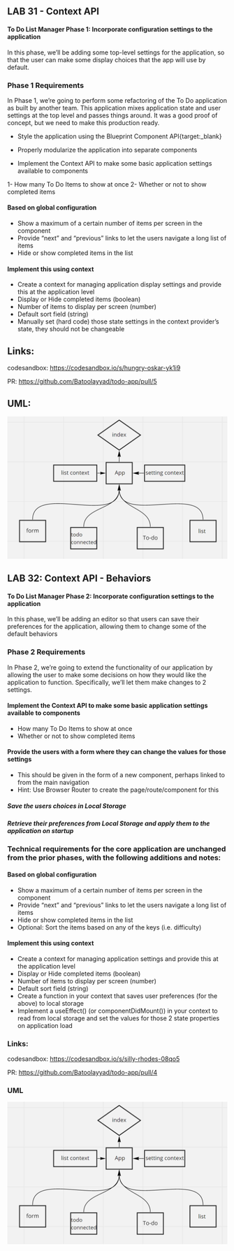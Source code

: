 ## LAB 31 - Context API
#### To Do List Manager Phase 1: Incorporate configuration settings to the application

In this phase, we’ll be adding some top-level settings for the application, so that the user can make some display choices that the app will use by default.

### Phase 1 Requirements
In Phase 1, we’re going to perform some refactoring of the To Do application as built by another team. This application mixes application state and user settings at the top level and passes things around. It was a good proof of concept, but we need to make this production ready.

- Style the application using the Blueprint Component API{target:_blank}

- Properly modularize the application into separate components

- Implement the Context API to make some basic application settings available to components

1- How many To Do Items to show at once
2- Whether or not to show completed items


#### Based on global configuration

- Show a maximum of a certain number of items per screen in the <List /> component
- Provide “next” and “previous” links to let the users navigate a long list of items
- Hide or show completed items in the list

#### Implement this using context

- Create a context for managing application display settings and provide this at the application level
- Display or Hide completed items (boolean)
- Number of items to display per screen (number)
- Default sort field (string)
- Manually set (hard code) those state settings in the context provider’s state, they should not be changeable



## Links:


codesandbox: https://codesandbox.io/s/hungry-oskar-yk1i9


PR: https://github.com/Batoolayyad/todo-app/pull/5




## UML:
![whiteBoard31](whiteBoard31.PNG)






## LAB 32: Context API - Behaviors
#### To Do List Manager Phase 2: Incorporate configuration settings to the application

In this phase, we’ll be adding an editor so that users can save their preferences for the application, allowing them to change some of the default behaviors



### Phase 2 Requirements
In Phase 2, we’re going to extend the functionality of our application by allowing the user to make some decisions on how they would like the application to function. Specifically, we’ll let them make changes to 2 settings.

#### Implement the Context API to make some basic application settings available to components
- How many To Do Items to show at once
- Whether or not to show completed items
#### Provide the users with a form where they can change the values for those settings
- This should be given in the form of a new component, perhaps linked to from the main navigation
- Hint: Use Browser Router to create the page/route/component for this
##### Save the users choices in Local Storage
##### Retrieve their preferences from Local Storage and apply them to the application on startup



### Technical requirements for the core application are unchanged from the prior phases, with the following additions and notes:

#### Based on global configuration

- Show a maximum of a certain number of items per screen in the <List /> component
- Provide “next” and “previous” links to let the users navigate a long list of items
- Hide or show completed items in the list
- Optional: Sort the items based on any of the keys (i.e. difficulty)




#### Implement this using context

- Create a context for managing application settings and provide this at the application level
- Display or Hide completed items (boolean)
- Number of items to display per screen (number)
- Default sort field (string)
- Create a function in your context that saves user preferences (for the above) to local storage
- Implement a useEffect() (or componentDidMount()) in your context to read from local storage and set the values for those 2 state properties on application load



### Links:


codesandbox:
https://codesandbox.io/s/silly-rhodes-08qo5


PR: 
https://github.com/Batoolayyad/todo-app/pull/4



### UML

![whiteBoard31](whiteBoard31.PNG)




